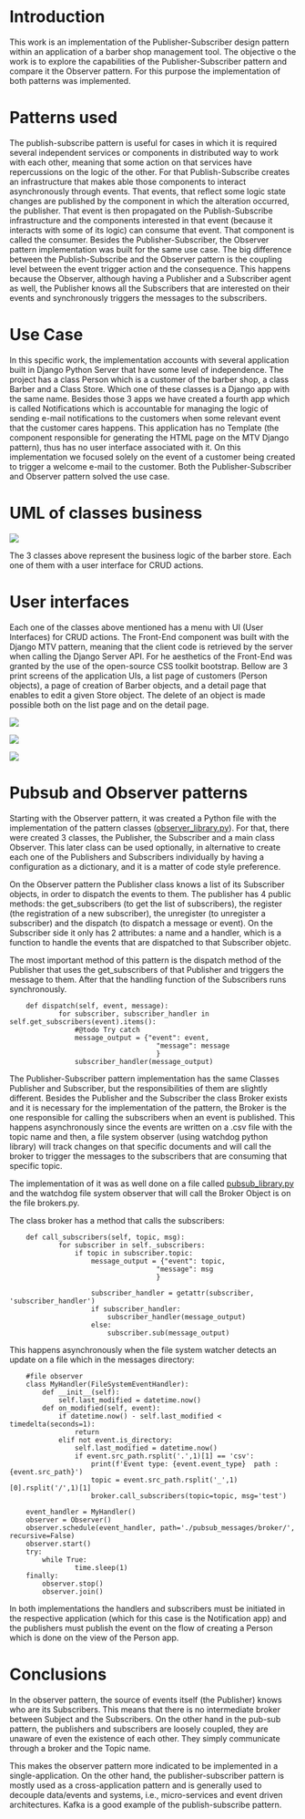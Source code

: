 
# Introduction

This work is an implementation of the Publisher-Subscriber design pattern within an application of a barber shop management tool. The objective o the work is to explore the capabilities of the Publisher-Subscriber pattern and compare it the Observer pattern. For this purpose the implementation of both patterns was implemented.


# Patterns used

The publish-subscribe pattern is useful for cases in which it is required several independent services or components in distributed way to work with each other, meaning that some action on that services have repercussions on the logic of the other.  For that Publish-Subscribe creates an infrastructure that makes able those components to interact asynchronously through events. That events, that reflect some logic state changes are published by the component in which the alteration occurred, the publisher. That event is then propagated on the Publish-Subscribe infrastructure and the components interested in that event (because it interacts with some of its logic) can consume that event. That component is called the consumer. 
Besides the Publisher-Subscriber,  the Observer pattern implementation was built for the same use case. The big difference between the Publish-Subscribe and the Observer pattern is the coupling level between the event trigger action and the consequence. This happens because the Observer, although having a Publisher and a Subscriber agent as well, the Publisher knows all the Subscribers that are interested on their events and synchronously triggers the messages to the subscribers.


# Use Case

In this specific work, the implementation accounts with several application built in Django Python Server that have some level of independence. The project has a class Person which is a customer of the barber shop, a class Barber and a Class Store. Which one of these classes is a Django app with the same name. Besides those 3 apps we have created a fourth app which is called Notifications which is accountable for managing the logic of sending e-mail notifications to the customers when some relevant event that the customer cares happens. This application has no Template (the component responsible for generating the HTML page on the MTV Django pattern), thus has no user interface associated with it.  On this implementation we focused solely on the event of a customer being created to trigger a welcome e-mail to the customer. Both the Publisher-Subscriber and Observer pattern solved the use case. 


# UML of classes business
![](https://paper-attachments.dropbox.com/s_C1E41D5438AC2C0784F7CEA2B10F49B7C7899C8CC764A5CAFA8873F3CD77A10B_1645533083256_image.png)


The 3 classes above represent the business logic of the barber store. Each one of them with a user interface for CRUD actions. 


# User interfaces

Each one of the classes above mentioned has a menu with UI (User Interfaces) for CRUD actions. The Front-End component was built with the Django MTV pattern, meaning that the client code is retrieved by the server when calling the Django Server API. For he aesthetics of the Front-End was granted by the use of the open-source CSS toolkit bootstrap. Bellow are 3 print screens of the application UIs, a list page of customers (Person objects), a page of creation of Barber objects, and a detail page that enables to edit a given Store object. The delete of an object is made possible both on the list page and on the detail page.  


![](https://paper-attachments.dropbox.com/s_C1E41D5438AC2C0784F7CEA2B10F49B7C7899C8CC764A5CAFA8873F3CD77A10B_1645534482071_image.png)

![](https://paper-attachments.dropbox.com/s_C1E41D5438AC2C0784F7CEA2B10F49B7C7899C8CC764A5CAFA8873F3CD77A10B_1645534494483_image.png)

![](https://paper-attachments.dropbox.com/s_C1E41D5438AC2C0784F7CEA2B10F49B7C7899C8CC764A5CAFA8873F3CD77A10B_1645534512208_image.png)



# Pubsub and Observer patterns

Starting with the Observer pattern, it was created a Python file with the implementation of the pattern classes ([observer_library.py](https://github.com/jorgedcferreira/barberstore/blob/main/observer_library.py)). For that, there were created 3 classes, the Publisher, the Subscriber and a main class Observer. This later class can be used optionally, in alternative to create each one of the Publishers and Subscribers individually by having a configuration as a dictionary, and it is a matter of code style preference. 

On the Observer pattern the Publisher class knows a list of its Subscriber objects, in order to dispatch the events to them. The publisher has 4 public methods: the get_subscribers (to get the list of subscribers), the register (the registration of a  new subscriber), the unregister (to unregister a subscriber) and the dispatch (to dispatch a message or event). On the Subscriber side it only has 2 attributes: a name and a handler, which is a function to handle the events that are dispatched to that Subscriber objetc.

The most important method of this pattern is the dispatch method of the Publisher that uses the get_subscribers of that Publisher and triggers the message to them. After that the handling function of the Subscribers runs synchronously. 

```
    def dispatch(self, event, message):
            for subscriber, subscriber_handler in self.get_subscribers(event).items():
                #@todo Try catch
                message_output = {"event": event,
                                    "message": message
                                    }
                subscriber_handler(message_output)
```

The Publisher-Subscriber pattern implementation has the same Classes Publisher and Subscriber, but the responsibilities of them are slightly different. Besides the Publisher and the Subscriber the class Broker exists and it is necessary for the implementation of the pattern, the Broker is the one responsible for calling the subscribers when an event is published. This happens asynchronously since the events are written on a .csv file  with the topic name and then, a file system observer (using watchdog python library) will track changes on that specific documents and will call the broker to trigger the messages to the subscribers that are consuming that specific topic. 

The implementation of it was as well done on a file called [pubsub_library.py](https://github.com/jorgedcferreira/barberstore/blob/main/pubsub_library.py) and the watchdog file system observer that will call the Broker Object is on the file brokers.py. 

The class broker has a method that calls the subscribers:

```
    def call_subscribers(self, topic, msg):
            for subscriber in self._subscribers: 
                if topic in subscriber.topic:
                    message_output = {"event": topic,
                                    "message": msg
                                    }
                    
                    subscriber_handler = getattr(subscriber, 'subscriber_handler')
                    if subscriber_handler:
                        subscriber_handler(message_output)
                    else:
                        subscriber.sub(message_output)
```

This happens asynchronously when the file system watcher detects an update on a file which in the messages directory:

```
    #file observer
    class MyHandler(FileSystemEventHandler):
        def __init__(self):
            self.last_modified = datetime.now()
        def on_modified(self, event):
            if datetime.now() - self.last_modified < timedelta(seconds=1):
                return
            elif not event.is_directory:
                self.last_modified = datetime.now()
                if event.src_path.rsplit('.',1)[1] == 'csv':
                    print(f'Event type: {event.event_type}  path : {event.src_path}')
                    topic = event.src_path.rsplit('_',1)[0].rsplit('/',1)[1]
                    broker.call_subscribers(topic=topic, msg='test')
    
    event_handler = MyHandler()
    observer = Observer()
    observer.schedule(event_handler, path='./pubsub_messages/broker/', recursive=False)
    observer.start()
    try:
        while True:
                time.sleep(1)
    finally:
        observer.stop()
        observer.join()
```

In both implementations the handlers and subscribers must be initiated in the respective application (which for this case is the Notification app) and the publishers must publish the event on the flow of creating a Person which is done on the view of the Person app. 

# Conclusions

In the observer pattern, the source of events itself (the Publisher) knows who are its Subscribers. This means that there is no intermediate broker between Subject and the Subscribers. On the other hand in the pub-sub pattern, the publishers and subscribers are loosely coupled, they are unaware of even the existence of each other. They simply communicate through a broker and the Topic name. 

This makes the observer pattern more indicated to  be implemented in a single-application. On the other hand, the publisher-subscriber pattern is mostly used as a cross-application pattern and is generally used to decouple data/events and systems, i.e., micro-services and event driven architectures. Kafka is a good example of the publish-subscribe pattern. 
